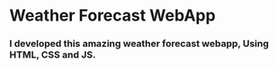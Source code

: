 <h1>Weather Forecast WebApp</h1>
<h3>I developed this amazing weather forecast webapp, Using HTML, CSS and JS.</h3>
